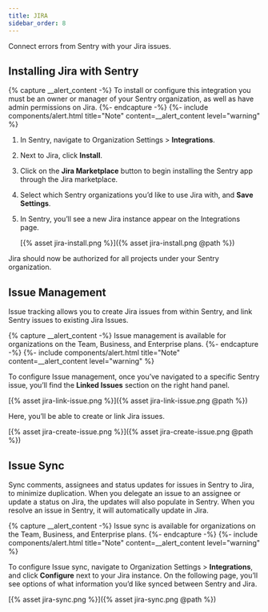 ```yaml
---
title: JIRA
sidebar_order: 8
---
```


Connect errors from Sentry with your Jira issues.

## Installing Jira with Sentry

{% capture __alert_content -%}
To install or configure this integration you must be an owner or manager of your Sentry organization, as well as have admin permissions on Jira.
{%- endcapture -%}
{%- include components/alert.html
  title="Note"
  content=__alert_content
  level="warning"
%}

1. In Sentry, navigate to Organization Settings > **Integrations**.
2. Next to Jira, click **Install**.
3. Click on the **Jira Marketplace** button to begin installing the Sentry app through the Jira marketplace.
4. Select which Sentry organizations you’d like to use Jira with, and **Save Settings**.
5. In Sentry, you’ll see a new Jira instance appear on the Integrations page.

    [{% asset jira-install.png %}]({% asset jira-install.png @path %})

Jira should now be authorized for all projects under your Sentry organization.

## Issue Management

Issue tracking allows you to create Jira issues from within Sentry, and link Sentry issues to existing Jira Issues.

{% capture __alert_content -%}
Issue management is available for organizations on the Team, Business, and Enterprise plans.
{%- endcapture -%}
{%- include components/alert.html
  title="Note"
  content=__alert_content
  level="warning"
%}

To configure Issue management, once you’ve navigated to a specific Sentry issue, you’ll find the **Linked Issues** section on the right hand panel.

[{% asset jira-link-issue.png %}]({% asset jira-link-issue.png @path %})

Here, you’ll be able to create or link Jira issues.

[{% asset jira-create-issue.png %}]({% asset jira-create-issue.png @path %})

## Issue Sync

Sync comments, assignees and status updates for issues in Sentry to Jira, to minimize duplication. When you delegate an issue to an assignee or update a status on Jira, the updates will also populate in Sentry. When you resolve an issue in Sentry, it will automatically update in Jira.

{% capture __alert_content -%}
Issue sync is available for organizations on the Team, Business, and Enterprise plans.
{%- endcapture -%}
{%- include components/alert.html
  title="Note"
  content=__alert_content
  level="warning"
%}

To configure Issue sync, navigate to Organization Settings > **Integrations**, and click **Configure** next to your Jira instance. On the following page, you’ll see options of what information you’d like synced between Sentry and Jira.

[{% asset jira-sync.png %}]({% asset jira-sync.png @path %})